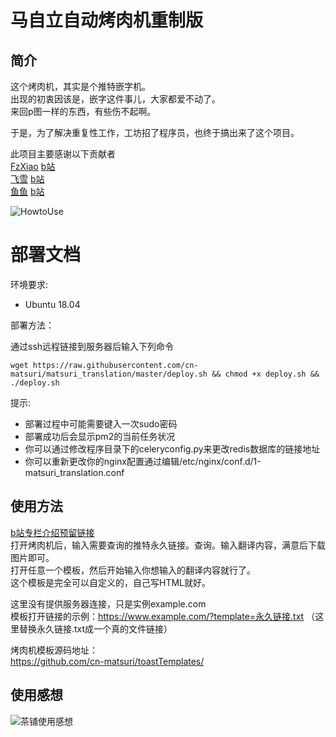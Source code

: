 # 马自立自动烤肉机重制版

## 简介
这个烤肉机，其实是个推特嵌字机。  
出现的初衷因该是，嵌字这件事儿，大家都爱不动了。  
来回p图一样的东西，有些伤不起啊。  

于是，为了解决重复性工作，工坊招了程序员，也终于搞出来了这个项目。  

此项目主要感谢以下贡献者  
[FzXiao](https://github.com/fzxiao233) [b站](https://space.bilibili.com/2387011)  
[飞雪](https://github.com/wudifeixue) [b站](http://space.bilibili.com/739848)  
[鱼鱼](https://github.com/yuyuyzl) [b站](https://space.bilibili.com/1534590)  

![HowtoUse](https://raw.githubusercontent.com/cn-matsuri/matsuri_translation/master/tt_how_to_use.gif)

# 部署文档

环境要求:

- Ubuntu 18.04

部署方法：

通过ssh远程链接到服务器后输入下列命令

    wget https://raw.githubusercontent.com/cn-matsuri/matsuri_translation/master/deploy.sh && chmod +x deploy.sh && ./deploy.sh
    
提示:

- 部署过程中可能需要键入一次sudo密码
- 部署成功后会显示pm2的当前任务状况
- 你可以通过修改程序目录下的celeryconfig.py来更改redis数据库的链接地址
- 你可以重新更改你的nginx配置通过编辑/etc/nginx/conf.d/1-matsuri_translation.conf

## 使用方法

[b站专栏介绍预留链接]()  
打开烤肉机后，输入需要查询的推特永久链接。查询。输入翻译内容，满意后下载图片即可。  
打开任意一个模板，然后开始输入你想输入的翻译内容就行了。  
这个模板是完全可以自定义的，自己写HTML就好。  

这里没有提供服务器连接，只是实例example.com  
模板打开链接的示例：https://www.example.com/?template=永久链接.txt  （这里替换永久链接.txt成一个真的文件链接）


烤肉机模板源码地址：  
https://github.com/cn-matsuri/toastTemplates/

## 使用感想

![茶铺使用感想](https://raw.githubusercontent.com/cn-matsuri/matsuri_translation/master/testimonial.png "茶铺使用感想")


